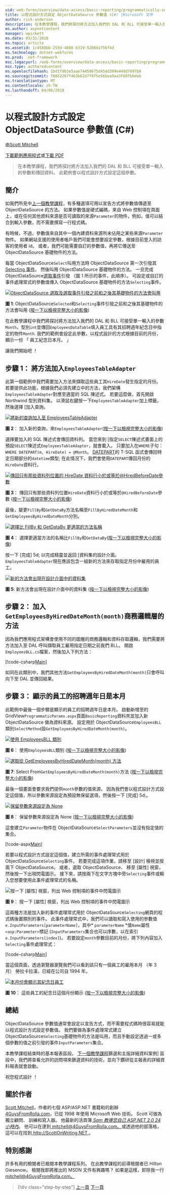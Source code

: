```yaml
---
uid: web-forms/overview/data-access/basic-reporting/programmatically-setting-the-objectdatasource-s-parameter-values-cs
title: 以程式設計方式設定 ObjectDataSource 參數值 (C#) |Microsoft 文件
author: rick-anderson
description: 在本教學課程，我們將探討將方法加入我們的 DAL 和 BLL 可接受單一輸入的參數和傳回資料。 此範例會將此參數設定...
ms.author: aspnetcontent
manager: wpickett
ms.date: 03/31/2010
ms.topic: article
ms.assetid: 1c4588bb-255d-4088-b319-5208da756f4d
ms.technology: dotnet-webforms
ms.prod: .net-framework
msc.legacyurl: /web-forms/overview/data-access/basic-reporting/programmatically-setting-the-objectdatasource-s-parameter-values-cs
msc.type: authoredcontent
ms.openlocfilehash: 1bd1fd63e5aae74459675d45dd399e449d7897b8
ms.sourcegitcommit: f8852267f463b62d7f975e56bea9aa3f68fbbdeb
ms.translationtype: MT
ms.contentlocale: zh-TW
ms.lasthandoff: 04/06/2018
---
```

<a name="programmatically-setting-the-objectdatasources-parameter-values-c"></a>以程式設計方式設定 ObjectDataSource 參數值 (C#)
====================
由[Scott Mitchell](https://twitter.com/ScottOnWriting)

[下載範例應用程式](http://download.microsoft.com/download/4/6/3/463cf87c-4724-4cbc-b7b5-3f866f43ba50/ASPNET_Data_Tutorial_6_CS.exe)或[下載 PDF](programmatically-setting-the-objectdatasource-s-parameter-values-cs/_static/datatutorial06cs1.pdf)

> 在本教學課程，我們將探討將方法加入我們的 DAL 和 BLL 可接受單一輸入的參數和傳回資料。 此範例會以程式設計方式設定這個參數。


## <a name="introduction"></a>簡介

如我們所見中[上一個教學課程](declarative-parameters-cs.md)，有多種選項可用以宣告方式將參數值傳遞至 ObjectDataSource 的方法。 如果參數值是硬式編碼，來自 Web 控制項在頁面上，或在任何其他資料來源是否可讀取的來源`Parameter`的物件，例如，值可以結合到輸入參數，而不需要撰寫一行程式碼。

有時候，不過，參數值來自其中一個內建資料來源所未佔用之某些來源`Parameter`物件。 如果網站支援的使用者帳戶我們可能會想要設定參數，根據目前登入的訪客的使用者 id。 或者，我們可能需要自訂的參數值，再將它傳送至 ObjectDataSource 基礎物件的方法。

每當 ObjectDataSource`Select`叫用方法時 ObjectDataSource 第一次引發其[Selecting 事件](https://msdn.microsoft.com/library/system.web.ui.webcontrols.objectdatasource.selecting%28VS.80%29.aspx)。 然後叫用 ObjectDataSource 基礎物件的方法。 一旦完成 ObjectDataSource[選取事件](https://msdn.microsoft.com/library/system.web.ui.webcontrols.objectdatasource.selected%28VS.80%29.aspx)引發 （圖 1 所示的事件，此順序）。 可設定或自訂的事件處理常式的參數值傳入 ObjectDataSource 基礎物件的方法`Selecting`事件。


[![ObjectDataSource 選取及選取事件引發之前和之後其基礎物件的方法會叫用](programmatically-setting-the-objectdatasource-s-parameter-values-cs/_static/image2.png)](programmatically-setting-the-objectdatasource-s-parameter-values-cs/_static/image1.png)

**圖 1**: ObjectDataSource`Selected`和`Selecting`事件引發之前和之後其基礎物件的方法會叫用 ([按一下以檢視完整大小的影像](programmatically-setting-the-objectdatasource-s-parameter-values-cs/_static/image3.png))


在此教學課程中我們將探討將方法加入我們的 DAL 和 BLL 可接受單一輸入的參數`Month`，型別`int`並傳回`EmployeesDataTable`填入員工具有其招聘週年紀念日中指定的物件`Month`. 我們的範例會設定此參數，以程式設計的方式根據目前的月份，顯示一份 「 員工紀念日本月。 」

讓我們開始吧 ！

## <a name="step-1-adding-a-method-toemployeestableadapter"></a>步驟 1： 將方法加入`EmployeesTableAdapter`

此第一個範例中我們需要加入方法來擷取這些員工其`HireDate`發生指定的月份。 若要提供此功能，根據我們必須先建立中的方法，我們架構`EmployeesTableAdapter`對應至適當的 SQL 陳述式。 若要這麼做，首先開啟 Northwind 型別資料集。 以滑鼠右鍵按一下`EmployeesTableAdapter`加上標籤，然後選擇 [加入查詢。


[![將新的查詢加入至 EmployeesTableAdapter](programmatically-setting-the-objectdatasource-s-parameter-values-cs/_static/image5.png)](programmatically-setting-the-objectdatasource-s-parameter-values-cs/_static/image4.png)

**圖 2**： 加入新的查詢，來`EmployeesTableAdapter`([按一下以檢視完整大小的影像](programmatically-setting-the-objectdatasource-s-parameter-values-cs/_static/image6.png))


選擇要加入的 SQL 陳述式會傳回資料列。 當您來到 [指定`SELECT`陳述式畫面上的預設`SELECT`陳述式`EmployeesTableAdapter`，就會載入。 只要加入在`WHERE`子句： `WHERE DATEPART(m, HireDate) = @Month`。 [DATEPART](https://msdn.microsoft.com/library/ms174420.aspx)的 T-SQL 函式會傳回特定日期部分的`datetime`類型; 在此情況下，我們會使用`DATEPART`傳回月份的`HireDate`資料行。


[![傳回只有那些資料列位置的 HireDate 資料行小於或等於@HiredBeforeDate參數](programmatically-setting-the-objectdatasource-s-parameter-values-cs/_static/image8.png)](programmatically-setting-the-objectdatasource-s-parameter-values-cs/_static/image7.png)

**圖 3**： 傳回只有那些資料列位置`HireDate`資料行小於或等於`@HiredBeforeDate`參數 ([按一下以檢視完整大小的影像](programmatically-setting-the-objectdatasource-s-parameter-values-cs/_static/image9.png))


最後，變更`FillBy`和`GetDataBy`方法名稱至`FillByHiredDateMonth`和`GetEmployeesByHiredDateMonth`分別。


[![選擇比 FillBy 和 GetDataBy 更適當的方法名稱](programmatically-setting-the-objectdatasource-s-parameter-values-cs/_static/image11.png)](programmatically-setting-the-objectdatasource-s-parameter-values-cs/_static/image10.png)

**圖 4**： 選擇更適當方法的名稱比`FillBy`和`GetDataBy`([按一下以檢視完整大小的影像](programmatically-setting-the-objectdatasource-s-parameter-values-cs/_static/image12.png))


按一下 [完成] 5d; 以完成精靈並返回 [資料集的設計介面。 `EmployeesTableAdapter`現在應該包含一組新的方法來存取指定月份中雇用的員工。


[![新的方法會出現在設計介面中的資料集](programmatically-setting-the-objectdatasource-s-parameter-values-cs/_static/image14.png)](programmatically-setting-the-objectdatasource-s-parameter-values-cs/_static/image13.png)

**圖 5**: 新方法會出現在設計介面中的資料集 ([按一下以檢視完整大小的影像](programmatically-setting-the-objectdatasource-s-parameter-values-cs/_static/image15.png))


## <a name="step-2-adding-thegetemployeesbyhireddatemonthmonthmethod-to-the-business-logic-layer"></a>步驟 2： 加入`GetEmployeesByHiredDateMonth(month)`商務邏輯層的方法

因為我們應用程式架構會使用不同的圖層的商務邏輯和資料存取邏輯，我們需要將方法加入至 DAL 呼叫擷取員工雇用指定日期之前我們 BLL。 開啟`EmployeesBLL.cs`檔案，然後加入下列方法：


[!code-csharp[Main](programmatically-setting-the-objectdatasource-s-parameter-values-cs/samples/sample1.cs)]

如同在此類別中，我們其他方法`GetEmployeesByHiredDateMonth(month)`只會呼叫向下至 DAL 並傳回結果。

## <a name="step-3-displaying-employees-whose-hiring-anniversary-is-this-month"></a>步驟 3： 顯示的員工的招聘週年日是本月

此範例中最後一個步驟是顯示的員工的招聘週年日是本月。 啟動新增至的 GridView`ProgrammaticParams.aspx`頁面`BasicReporting`資料夾並加入新 ObjectDataSource 做為資料來源。 設定用於 ObjectDataSource`EmployeesBLL`類別`SelectMethod`設`GetEmployeesByHiredDateMonth(month)`。


[![使用 EmployeesBLL 類別](programmatically-setting-the-objectdatasource-s-parameter-values-cs/_static/image17.png)](programmatically-setting-the-objectdatasource-s-parameter-values-cs/_static/image16.png)

**圖 6**： 使用`EmployeesBLL`類別 ([按一下以檢視完整大小的影像](programmatically-setting-the-objectdatasource-s-parameter-values-cs/_static/image18.png))


[![選取從 GetEmployeesByHiredDateMonth(month) 方法](programmatically-setting-the-objectdatasource-s-parameter-values-cs/_static/image20.png)](programmatically-setting-the-objectdatasource-s-parameter-values-cs/_static/image19.png)

**圖 7**: Select From`GetEmployeesByHiredDateMonth(month)`方法 ([按一下以檢視完整大小的影像](programmatically-setting-the-objectdatasource-s-parameter-values-cs/_static/image21.png))


最後一個畫面會要求我們提供`month`參數的值來源。 因為我們會以程式設計方式設定這個值，所以參數來源設定為預設無保留選項，然後按一下 [完成] 5d;。


[![保留參數來源設定為 None](programmatically-setting-the-objectdatasource-s-parameter-values-cs/_static/image23.png)](programmatically-setting-the-objectdatasource-s-parameter-values-cs/_static/image22.png)

**圖 8**： 保留參數來源設定為 None ([按一下以檢視完整大小的影像](programmatically-setting-the-objectdatasource-s-parameter-values-cs/_static/image24.png))


這會建立`Parameter`物件在 ObjectDataSource`SelectParameters`並沒有指定值的集合。


[!code-aspx[Main](programmatically-setting-the-objectdatasource-s-parameter-values-cs/samples/sample2.aspx)]

若要以程式設計方式設定這個值，建立所需的事件處理常式用於 ObjectDataSource`Selecting`事件。 若要完成這項作業，請移至 [設計] 檢視並按兩下 ObjectDataSource。 或者，選取 ObjectDataSource、 移至 [屬性] 視窗，然後按一下出現閃電圖示。 接下來，請按兩下在文字方塊中旁`Selecting`事件或輸入您想要使用此事件處理常式的名稱。


![按一下 [屬性] 視窗，列出 Web 控制項的事件中閃電圖示](programmatically-setting-the-objectdatasource-s-parameter-values-cs/_static/image25.png)

**圖 9**： 按一下 [屬性] 視窗，列出 Web 控制項的事件中閃電圖示


這兩種方法是加入新的事件處理常式用於 ObjectDataSource`Selecting`網頁的程式碼後置類別的事件。 此事件處理常式中，我們可以讀取和寫入使用的參數值`e.InputParameters[parameterName]`，其中* `parameterName` *值`Name`屬性`<asp:Parameter>`標記 (`InputParameters`集合也可以序數，以在索引`e.InputParameters[index]`)。 若要設定`month`參數目前的月份，將下列內容加入`Selecting`事件處理常式：


[!code-csharp[Main](programmatically-setting-the-objectdatasource-s-parameter-values-cs/samples/sample3.cs)]

當這個頁面，透過瀏覽器瀏覽我們可以看到該只有一個員工的雇用本月 （年 3 月） 勞拉卡拉漢，已經在公司自 1994 年。


[![本月份會顯示其紀念日員工](programmatically-setting-the-objectdatasource-s-parameter-values-cs/_static/image27.png)](programmatically-setting-the-objectdatasource-s-parameter-values-cs/_static/image26.png)

**圖 10**： 這些員工的紀念日這個月份顯示 ([按一下以檢視完整大小的影像](programmatically-setting-the-objectdatasource-s-parameter-values-cs/_static/image28.png))


## <a name="summary"></a>總結

ObjectDataSource 參數值通常會設定以宣告方式，而不需要程式碼時很容易就能以程式設計方式設定參數值。 我們要做為事件處理常式建立 ObjectDataSource`Selecting`基礎物件的方法是叫用，而且手動設定透過一或多個參數的值之前引發的事件`InputParameters`集合。

本教學課程結束時的基本報表區段。 [下一個教學課程](../masterdetail/master-detail-filtering-with-a-dropdownlist-cs.md)篩選和主版詳細資料案例] 區段中，我們將查看允許的訪問項來篩選資料的技術，並向下鑽研從主報表的詳細資料報表就會啟動。

祝您程式設計 ！

## <a name="about-the-author"></a>關於作者

[Scott Mitchell](http://www.4guysfromrolla.com/ScottMitchell.shtml)，作者的七個 ASP/ASP.NET 書籍和的創辦[4GuysFromRolla.com](http://www.4guysfromrolla.com)，已從 1998 年使用 Microsoft Web 技術。 Scott 可做為獨立顧問、 訓練和寫入器。 他最新的活頁簿[ *Sam 教導您自己 ASP.NET 2.0 24 小時內*](https://www.amazon.com/exec/obidos/ASIN/0672327384/4guysfromrollaco)。 他可以在達到[ mitchell@4GuysFromRolla.com。](mailto:mitchell@4GuysFromRolla.com)或透過他的部落格，這可以在找到[ http://ScottOnWriting.NET ](http://ScottOnWriting.NET)。

## <a name="special-thanks-to"></a>特別感謝

許多有用的檢閱者已檢閱本教學課程系列。 在此教學課程的前導檢閱者已 Hilton Giesenow。 檢閱我即將推出的 MSDN 文件有興趣嗎？ 如果是這樣，卸除我一行[ mitchell@4GuysFromRolla.com。](mailto:mitchell@4GuysFromRolla.com)

> [!div class="step-by-step"]
> [上一頁](declarative-parameters-cs.md)
> [下一頁](displaying-data-with-the-objectdatasource-vb.md)
